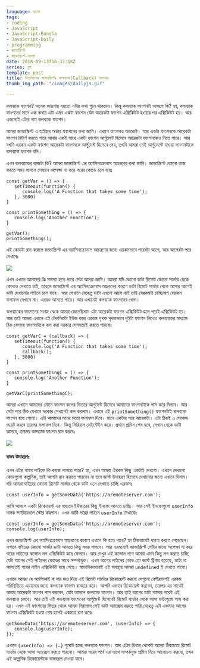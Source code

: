 ```yaml
---
language: বাংলা
tags:
- coding
- JavaScript
- JavaScript-Bangla
- JavaScript-Daily
- programming
- জাভাস্ক্রিপ্ট
- জাভাস্ক্রিপ্ট-বাংলা
date: 2018-09-13T16:37:18Z
series: ব্লগ
template: post
title: নিত্যদিনের জাভাস্ক্রিপ্টঃ কলব্যাক(Callback) ফাংশন
thumb_img_path: "/images/dailyjs.gif"

---
```

কলব্যাক ফাংশন? অনেক জায়গায় হয়তো এটার কথা শুনে থাকবেন। কিন্তু কলব্যাক ফাংশনটা আসলে কি? হ্যা, কলব্যাক ফাংশনের মানে এক কথায় এটা এমন একটা ফাংশন যেটা আরেকটা ফাংশন এক্সিকিউট হওয়ার পর এক্সিকিউট হয়। আর এজন্যেই এটার নাম কলব্যাক ফাংশন।

আমরা জাভাস্ক্রিপ্ট এ হাইয়ার অর্ডার ফাংশনের কথা জানি। এখানে ফাংশনও অবজেক্ট। আর একটা ফাংশনকে আরেকটা ফাংশন রিটার্ণ করতে পারে আবার একই সাথে একটা ফাংশন আর্গুমেন্ট হিসেবে আরেকটা ফাংশনকেও নিতে পারে। আর যখনি এরকম একটা ফাংশন আরেকটা ফাংশনকে আর্গুমেন্ট হিসেবে নেয়, তখনি আমরা সেই আর্গুমেন্টে যাওয়া ফাংশনটাকে কলব্যাক ফাংশন বলি।

এখন কলব্যাকের কাজটা কি? আমরা জাভাস্ক্রিপ্ট এর অ্যাসিনক্রোনাস আচরণের কথা জানি। জাভাস্ক্রিপ্ট কোনো কাজ করতে সময় লাগলে সেখানে অপেক্ষা না করে পরের কোডে চলে যায়ঃ

    const getVar = () => {
       setTimeout(function() {
          console.log('A Function that takes some time');
       }, 3000)
    }
    
    const printSomething = () => {
       console.log('Another Function');
    }
    
    getVar();
    printSomething();

এই কোডটা রান করালে জাভাস্ক্রিপ্ট এর অ্যাসিনক্রোনাস আচরণের জন্যে এরকমভাবে পরেরটা আগে, আর আগেরটা পরে দেখাবেঃ

![](https://cdn-images-1.medium.com/max/880/1*SsuIOznH6QZP-7KbRgA5eg.png)

এখন এখানে আমাদের কি সমস্যা হতে পারে সেটা আমরা জানি। আমরা যদি কোনো ডাটা রিমোট কোনো সার্ভার থেকে কোথাও দেখাতে চাই, তাহলে জাভাস্ক্রিপ্ট এর অ্যাসিনক্রোনাস আচরনের কারণে ডাটা রিমোট সার্ভার থেকে আসার আগেই ডাটা দেখানোর লাইনে চলে যাবে। আর সেখানে যেহেতু ডাটা এখনো আসে নাই তাই যেরকমটা চাচ্ছিলাম সেরকম ফলাফল দেখাবে না। এররও আসতে পারে। আর এখানেই কলব্যাক ফাংশনের খেলা।

কলব্যাকের ফাংশনের সংজ্ঞা থেকে আমরা জেনেছিলাম এটা আরেকটা ফাংশন এক্সিকিউট হলে পরেই এক্সিকিউট হয়। আর তাই আমরা এখানে এই টেকনিকটা ইউজ করে এরকম পৃথক পৃথকভাবে দুইটা ফাংশন লিখেও কলব্যাকের মাধ্যমে ঠিক যেসময় ফাংশনটাকে কল করা দরকার সেসময়েই করতে পারবোঃ

    const getVarC = (callback) => {
       setTimeout(function() {
          console.log('A Function that takes some time');
          callback();
       }, 3000)
    }
    
    const printSomethingC = () => {
       console.log('Another Function');
    }
    
    getVarC(printSomethingC);

আমরা এখানে আমাদের মেইন ফাংশন কলের ভিতরে আর্গুমেন্ট হিসেবে আমাদের ফাংশনটাকে পাস করে দিলাম। আর সেটা পরে ঠিক যেখানে দরকার সেখানেই কল করলাম। এখানে এই `printSomething()` ফাংশনটাই কলব্যাক ফাংশন হয়ে গেলো। এটা আমাদের মনের মতো ফলাফল দিবে। মানে একটার পরে আরেকটা। এটা ঠিকই ৩ সেকেন্ড ওয়েট করবে তারপর ফলাফল দিবে। কিন্তু সিরিয়াল মেইন্টেইন করে। প্রথমে প্রমিস শেষ হবে, সেখান থেকে ডাটা আসবে, তারপর কলব্যাক ফাংশন রান করবেঃ

![](https://cdn-images-1.medium.com/max/880/1*Jni_2SaOqa11L4NBai0U2g.png)

#### বাস্তব উদাহরণঃ

এখন এটার বাস্তব লাইফে কি কাজে লাগতে পারে? হ্যা, এখন আমরা ঐরকম কিছু একটাই দেখবো। এখানে দেখানো কোডগুলো কাল্পনিক, তাই আপনি রান করাতে পারবেন না তবে জাস্ট উদাহরণ হিসেবে দেখানোর জন্যে এখানে দিলাম। ধরি আমরা বাইরের কোনো রিমোট সার্ভার থেকে ডাটা এনে দেখাতে চাচ্ছি এরকমঃ

    const userInfo = getSomeData('https://aremoteserver.com');

আমি আসলে একটা রিকোয়েস্ট এর মাধ্যমে ইউজারের কিছু ইনফো আনতে চাচ্ছি। আর সেই ইনফোগুলো `userInfo` নামক ভ্যারিয়েবলে স্টোর করলাম। এখন আমি পরের লাইনে `userInfo` দেখাবোঃ

    const userInfo = getSomeData('https://aremoteserver.com');
    console.log(userInfo);

এখন জাভাস্ক্রিপ্ট এর অ্যাসিনক্রোনাস আচরণের কারণে এখানে কি হতে পারে? হ্যা ঠিকভাবেই ধারণা করতে পেরেছেন। এখানে বাইরের কোনো সার্ভার ডাটা আনতে কিছু সময় লাগবে। আর এরমধ্যেই জাভাস্ক্রিপ্ট সেটার জন্যে অপেক্ষা না করে পরের লাইনের কন্সোল লগ এক্সিকিউট করে ফেলবে। আর দেখুন এই কন্সোল লগে আমরা এমন কিছু লগ করতে চাচ্ছি যেটা আগের সেই লাইনের কোডের সাথে সম্পর্কযুক্ত। এখন আগের লাইনের কোড তো জাস্ট ট্রিগার হয়েছে, ডাটা না আসতেই পরের লাইন এক্সিকিউট হয়ে গেছে। স্বাভাবিকভাবেই এই অবস্থায় আমরা `undefined` ই দেখতে পাবো।

এখানে আমরা যে অ্যাপিআই বা যার মধ্য দিয়ে এই রিমোট সার্ভারে রিকোয়েস্ট করবো সেগুলো বেশীরভাগই এরকম পরিস্থিতিতে এড়ানোর জন্যে কলব্যাক ফাংশন ব্যবহার করে। আপনি এভাবে রিকোয়েস্ট করবেন, তারপর এর সাথেই আবার আরেকটা ফাংশন পাস করবেন, যেটা আসলে কলব্যাক ফাংশন। আর তাই আগের ডাটা আসার পরেই এই কলব্যাক চলবে। আর তাই এই কলব্যাক ফাংশনের আর্গুমেন্ট হিসেবেই রিমোট সার্ভার থেকে আসা ডাটাগুলো পাস করা হয়। এখন এই ফাংশনের ভিতর থেকে আমরা নিরাপদে সেই ডাটা অ্যাক্সেস করতে পারি যেহেতু এটা একমাত্র আগের ফাংশন এক্সিকিউট হওয়া শেষ হলেই একমাত্র রান করেঃ

    getSomeData('https://aremoteserver.com', (userInfo) => {
       console.log(userInfo);
    });

এখানে `(userInfo) => {…}` পুরোট হচ্ছে কলব্যাক ফাংশন। আর এটার ভিতর থেকেই আমরা ঠিকমতো রিমোট সার্ভার থেকে আসা অ্যাক্সেস করতে পারবো। আমরা পরের পর্বে এর সাথে সম্পর্কযুক্ত প্রমিস নিয়ে আলোচনা করবো, তখন এই কাল্পনিক রিকোয়েস্টকে বাস্তবরূপ দেওয়া যাবে।